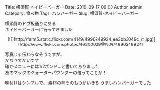 Title: 横須賀 ネイビーバーガー
Date: 2010-09-17 09:00
Author: admin
Category: 食べ物
Tags: ハンバーガー
Slug: 横須賀-ネイビーバーガー

横須賀のドブ板通りにある  
ネイビーバーガーに行ってきました

<p>
<center>
[![](http://farm5.static.flickr.com/4149/4990249924_ee3bb3049c_m.jpg)](http://www.flickr.com/photos/46200029@N06/4990249924/)

</center>
  
写真じゃ伝わらなそうですが、  
かなりでかいです  
確かメニューには1/2ポンド…と書いてありました  
あのマックのクォーターパウンダーの倍ってことか！

</p>
味付けはシンプルで、  
素材の味そのものがいきる  
うまいハンバーガーでした
